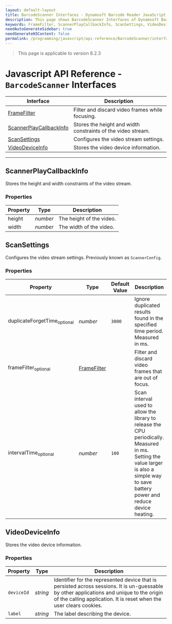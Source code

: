 ```yaml
---
layout: default-layout
title: BarcodeScanner Interfaces - Dynamsoft Barcode Reader JavaScript Edition API
description: This page shows BarcodeScanner Interfaces of Dynamsoft Barcode Reader JavaScript SDK.
keywords: FrameFilter, ScannerPlayCallbackInfo, ScanSettings, VideoDeviceInfo, interfaces, BarcodeScanner, api reference, javascript, js
needAutoGenerateSidebar: true
needGenerateH3Content: false
permalink: /programming/javascript/api-reference/BarcodeScanner/interfaces.html
---
```

<!--NOTE, This page is used until version 8.2.3-->

> This page is applicable to version 8.2.3

# Javascript API Reference - `BarcodeScanner` Interfaces

| Interface            | Description |
|----------------------|-------------|
| [FrameFilter](#framefilter) | Filter and discard video frames while focusing. |
| [ScannerPlayCallbackInfo](#scannerplaycallbackinfo) | Stores the height and width constraints of the video stream. |
| [ScanSettings](#scansettings) | Configures the video stream settings. |
| [VideoDeviceInfo](#videodeviceinfo) | Stores the video device information. | 

---

<!--
## FrameFilter

Filter and discard video frames that are out of focus during the scanning operation.

### Properties

| Property         | Type | Default Value | Description |
|------------------|------|---------------|-------------|
| region<sub>optional</sub> | [Region](#region) | <pre>{ regionLeft = 0, <br/>regionRight = 100, <br/>regionTop = 0, <br/>regionBottom = 100, <br/>regionMeasuredByPercentage = true }</pre> | Detecting area of a frame. | 
| threshold<sub>optional</sub> | *number* | `0.1` | Threshold used for filtering images. <br>Value range: [0, 1]. <br>An indicator is calculated for each frame from `AppendFrame()`. If the change rate of the indicators between the current frame and historic frames is larger than this threshold, the current frame will be discarded. |
-->

## ScannerPlayCallbackInfo

Stores the height and width constraints of the video stream. 

### Properties

| Property         | Type | Description |
|------------------|------|-------------|
| height | *number* | The height of the video. | 
| width | *number* | The width of the video. | 

## ScanSettings

Configures the video stream settings. Previously known as `ScannerConfig`.

### Properties

| Property         | Type | Default Value | Description |
|------------------|------|---------------|-------------|
| duplicateForgetTime<sub>optional</sub> | *number* | `3000` | Ignore duplicated results found in the specified time period. Measured in ms. | 
| frameFilter<sub>optional</sub> | [FrameFilter](#framefilter) |  | Filter and discard video frames that are out of focus. |
| intervalTime<sub>optional</sub> | *number* | `100` | Scan interval used to allow the library to release the CPU periodically. Measured in ms. Setting the value larger is also a simple way to save battery power and reduce device heating. |

## VideoDeviceInfo

Stores the video device information.

### Properties

| Property           | Type | Description |
|--------------------|------|-------------|
| `deviceId` | *string* | Identifier for the represented device that is persisted across sessions. It is un-guessable by other applications and unique to the origin of the calling application. It is reset when the user clears cookies. | 
| `label` | *string* | The label describing the device. | 

